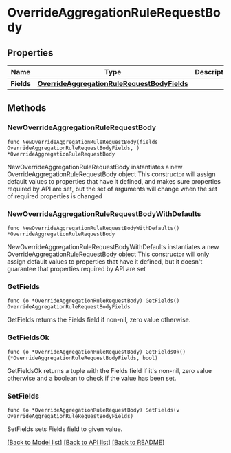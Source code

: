 # OverrideAggregationRuleRequestBody

## Properties

Name | Type | Description | Notes
------------ | ------------- | ------------- | -------------
**Fields** | [**OverrideAggregationRuleRequestBodyFields**](OverrideAggregationRuleRequestBodyFields.md) |  | 

## Methods

### NewOverrideAggregationRuleRequestBody

`func NewOverrideAggregationRuleRequestBody(fields OverrideAggregationRuleRequestBodyFields, ) *OverrideAggregationRuleRequestBody`

NewOverrideAggregationRuleRequestBody instantiates a new OverrideAggregationRuleRequestBody object
This constructor will assign default values to properties that have it defined,
and makes sure properties required by API are set, but the set of arguments
will change when the set of required properties is changed

### NewOverrideAggregationRuleRequestBodyWithDefaults

`func NewOverrideAggregationRuleRequestBodyWithDefaults() *OverrideAggregationRuleRequestBody`

NewOverrideAggregationRuleRequestBodyWithDefaults instantiates a new OverrideAggregationRuleRequestBody object
This constructor will only assign default values to properties that have it defined,
but it doesn't guarantee that properties required by API are set

### GetFields

`func (o *OverrideAggregationRuleRequestBody) GetFields() OverrideAggregationRuleRequestBodyFields`

GetFields returns the Fields field if non-nil, zero value otherwise.

### GetFieldsOk

`func (o *OverrideAggregationRuleRequestBody) GetFieldsOk() (*OverrideAggregationRuleRequestBodyFields, bool)`

GetFieldsOk returns a tuple with the Fields field if it's non-nil, zero value otherwise
and a boolean to check if the value has been set.

### SetFields

`func (o *OverrideAggregationRuleRequestBody) SetFields(v OverrideAggregationRuleRequestBodyFields)`

SetFields sets Fields field to given value.



[[Back to Model list]](../README.md#documentation-for-models) [[Back to API list]](../README.md#documentation-for-api-endpoints) [[Back to README]](../README.md)


